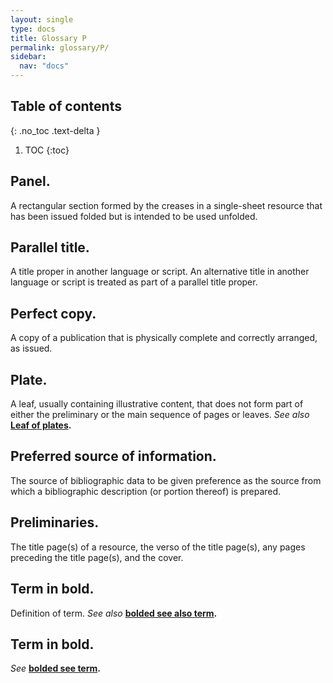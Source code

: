 ```yaml
---
layout: single
type: docs
title: Glossary P
permalink: glossary/P/
sidebar:
  nav: "docs"
---
```


## Table of contents
{: .no_toc .text-delta }

1. TOC
{:toc}


## **Panel.**  
A rectangular section formed by the creases in a single-sheet resource that has been issued folded but is intended to be used unfolded.

## **Parallel title.**
A title proper in another language or script. An alternative title in another language or script is treated as part of a parallel title proper.

## **Perfect copy.** 
A copy of a publication that is physically complete and correctly arranged, as issued.

## **Plate.**
A leaf, usually containing illustrative content, that does not form part of either the preliminary or the main sequence of pages or leaves. *See also* **[Leaf of plates](/DCRMR/glossary/L/#leaf-of-plates).**

## **Preferred source of information.**
The source of bibliographic data to be given preference as the source from which a bibliographic description (or portion thereof) is prepared.

## **Preliminaries.**
The title page(s) of a resource, the verso of the title page(s), any pages preceding the title page(s), and the cover.

## **Term in bold.** 
Definition of term. *See also* **[bolded see also term](/DCRMR/glossary/Letter/#bolded-see-also-term).**

## **Term in bold.**
*See* **[bolded see term](/DCRMR/glossary/Letter/#bolded-see-also-term).**
